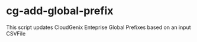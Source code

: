 # cg-add-global-prefix
This script updates CloudGenix Enteprise Global Prefixes based on an input CSVFile
